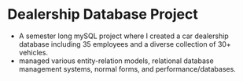 # Dealership Database Project
-  A semester long mySQL project where I created a car dealership database including 35 employees and a diverse collection of 30+ vehicles.
-  managed various entity-relation models, relational database management systems, normal forms, and performance/databases.
